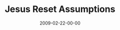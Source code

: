 ---
layout: message
category: message
series: "Reset"
title: "Jesus Reset Assumptions"
date: 2009-02-22-00-00
message_id: 546
audio: "http://s3.amazonaws.com/crossroadsaudiomessages/Reset1.mp3"
audio-duration: "47:59"
description: "In the opening week of our Reset journey, Brian Tome makes the case for an examination of Jesus."
video: "https://s3.amazonaws.com/crossroadsvideomessages/Reset1.mp4"
video-duration: "47:59"
video-image: "http://s3.amazonaws.com/crossroads-media/images/legacy/content/Reset1-still.jpg"
program: "http://s3.amazonaws.com/crossroads-media/media/legacy/documents/0221_22_Program.pdf"
explicit: "N"
---